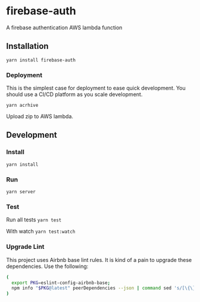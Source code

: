 # firebase-auth
A firebase authentication AWS lambda function

## Installation

`yarn install firebase-auth`

### Deployment
This is the simplest case for deployment to ease quick development. You should use a CI/CD platform as you scale development.

`yarn acrhive`

Upload zip to AWS lambda.

## Development

### Install

`yarn install`

### Run

`yarn server`

### Test

Run all tests
`yarn test`

With watch
`yarn test:watch`

### Upgrade Lint
This project uses Airbnb base lint rules. It is kind of a pain to upgrade these dependencies. Use the following:

```bash
(
  export PKG=eslint-config-airbnb-base;
  npm info "$PKG@latest" peerDependencies --json | command sed 's/[\{\},]//g ; s/: /@/g' | xargs yarn add --dev "$PKG@latest"
)
```
